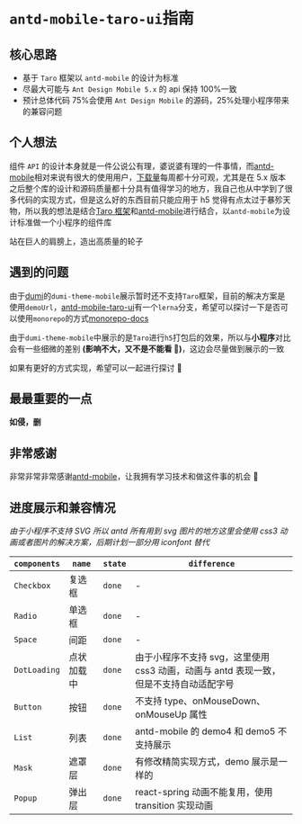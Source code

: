 # `antd-mobile-taro-ui`指南

## 核心思路

- 基于 `Taro` 框架以 `antd-mobile` 的设计为标准
- 尽最大可能与 `Ant Design Mobile 5.x` 的 api 保持 100%一致
- 预计总体代码 75%会使用 `Ant Design Mobile` 的源码，25%处理小程序带来的兼容问题

## 个人想法

组件 `API` 的设计本身就是一件公说公有理，婆说婆有理的一件事情，而[antd-mobile](https://mobile.ant.design/zh)相对来说有很大的使用用户，[下载量](https://www.npmjs.com/package/antd-mobile)每周都十分可观，尤其是在 5.x 版本之后整个库的设计和源码质量都十分具有值得学习的地方，我自己也从中学到了很多代码的实现方式，但是这么好的东西目前只能应用于 h5 觉得有点太过于暴殄天物，所以我的想法是结合[Taro 框架](https://taro-docs.jd.com/taro/docs/)和[antd-mobile](https://mobile.ant.design/zh)进行结合，以`antd-mobile`为设计标准做一个小程序的组件库

站在巨人的肩膀上，造出高质量的轮子

## 遇到的问题

由于[dumi](https://d.umijs.org/zh-CN)的`dumi-theme-mobile`展示暂时还不支持`Taro`框架，目前的解决方案是使用`demoUrl`，[antd-mobile-taro-ui](https://github.com/xz-77/antd-mobile-taro-ui)有一个`lerna`分支，希望可以探讨一下是否可以使用`monorepo`的方式[monorepo-docs](https://github.com/xz-77/antd-mobile-taro-ui/tree/monorepo-docs)

由于`dumi-theme-mobile`中展示的是`Taro`进行`h5`打包后的效果，所以与**小程序**对比会有一些细微的差别 **(影响不大，又不是不能看 🐶)**，这边会尽量做到展示的一致

如果有更好的方式实现，希望可以一起进行探讨 🙏

## 最最重要的一点

**如侵，删**

## 非常感谢

非常非常非常感谢[antd-mobile](https://mobile.ant.design/zh)，让我拥有学习技术和做这件事的机会 🙇

## 进度展示和兼容情况

_由于小程序不支持 SVG 所以 antd 所有用到 svg 图片的地方这里会使用 css3 动画或者图片的解决方案，后期计划一部分用 iconfont 替代_

| `components` | `name`     | `state` | `difference`                                                                           |
| ------------ | ---------- | ------- | -------------------------------------------------------------------------------------- |
| `Checkbox`   | 复选框     | `done`  | -                                                                                      |
| `Radio`      | 单选框     | `done`  | -                                                                                      |
| `Space`      | 间距       | `done`  | -                                                                                      |
| `DotLoading` | 点状加载中 | `done`  | 由于小程序不支持 svg，这里使用 css3 动画，动画与 antd 表现一致，但是不支持自动适配字号 |
| `Button`     | 按钮       | `done`  | 不支持 type、onMouseDown、onMouseUp 属性                                               |
| `List`       | 列表       | `done`  | antd-mobile 的 demo4 和 demo5 不支持展示                                               |
| `Mask`       | 遮罩层     | `done`  | 有修改精简实现方式，demo 展示是一样的                                                  |
| `Popup`      | 弹出层     | `done`  | react-spring 动画不能复用，使用 transition 实现动画                                    |
